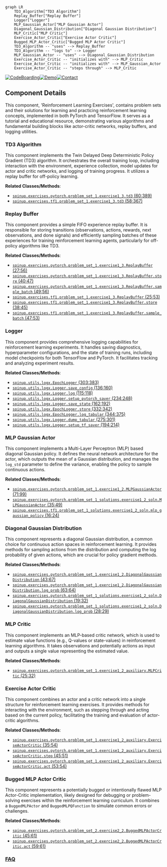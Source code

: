 ```mermaid
graph LR
    TD3_Algorithm["TD3 Algorithm"]
    Replay_Buffer["Replay Buffer"]
    Logger["Logger"]
    MLP_Gaussian_Actor["MLP Gaussian Actor"]
    Diagonal_Gaussian_Distribution["Diagonal Gaussian Distribution"]
    MLP_Critic["MLP Critic"]
    Exercise_Actor_Critic["Exercise Actor Critic"]
    Bugged_MLP_Actor_Critic["Bugged MLP Actor Critic"]
    TD3_Algorithm -- "uses" --> Replay_Buffer
    TD3_Algorithm -- "logs to" --> Logger
    MLP_Gaussian_Actor -- "uses" --> Diagonal_Gaussian_Distribution
    Exercise_Actor_Critic -- "initializes with" --> MLP_Critic
    Exercise_Actor_Critic -- "initializes with" --> MLP_Gaussian_Actor
    Exercise_Actor_Critic -- "steps through" --> MLP_Critic
```
[![CodeBoarding](https://img.shields.io/badge/Generated%20by-CodeBoarding-9cf?style=flat-square)](https://github.com/CodeBoarding/CodeBoarding)[![Demo](https://img.shields.io/badge/Try%20our-Demo-blue?style=flat-square)](https://www.codeboarding.org/demo)[![Contact](https://img.shields.io/badge/Contact%20us%20-%20contact@codeboarding.org-lightgrey?style=flat-square)](mailto:contact@codeboarding.org)

## Component Details

This component, 'Reinforcement Learning Exercises', contains problem sets and their solutions for learning and practicing reinforcement learning concepts, implemented in both PyTorch and TensorFlow. It serves as a tutorial and educational resource, demonstrating various algorithms and fundamental building blocks like actor-critic networks, replay buffers, and logging utilities.

### TD3 Algorithm
This component implements the Twin Delayed Deep Deterministic Policy Gradient (TD3) algorithm. It orchestrates the overall training loop, including interaction with the environment, experience collection, model updates for actor and critic networks, and logging of training progress. It utilizes a replay buffer for off-policy learning.


**Related Classes/Methods**:

- <a href="https://github.com/openai/spinningup/blob/master/spinup/exercises/pytorch/problem_set_1/exercise1_3.py#L60-L389" target="_blank" rel="noopener noreferrer">`spinup.exercises.pytorch.problem_set_1.exercise1_3.td3` (60:389)</a>
- <a href="https://github.com/openai/spinningup/blob/master/spinup/exercises/tf1/problem_set_1/exercise1_3.py#L58-L367" target="_blank" rel="noopener noreferrer">`spinup.exercises.tf1.problem_set_1.exercise1_3.td3` (58:367)</a>


### Replay Buffer
This component provides a simple FIFO experience replay buffer. It is responsible for storing transitions (observations, actions, rewards, next observations, and done signals) and efficiently sampling batches of these experiences for training reinforcement learning agents, particularly for off-policy algorithms like TD3.


**Related Classes/Methods**:

- <a href="https://github.com/openai/spinningup/blob/master/spinup/exercises/pytorch/problem_set_1/exercise1_3.py#L27-L56" target="_blank" rel="noopener noreferrer">`spinup.exercises.pytorch.problem_set_1.exercise1_3.ReplayBuffer` (27:56)</a>
- <a href="https://github.com/openai/spinningup/blob/master/spinup/exercises/pytorch/problem_set_1/exercise1_3.py#L40-L47" target="_blank" rel="noopener noreferrer">`spinup.exercises.pytorch.problem_set_1.exercise1_3.ReplayBuffer.store` (40:47)</a>
- <a href="https://github.com/openai/spinningup/blob/master/spinup/exercises/pytorch/problem_set_1/exercise1_3.py#L49-L56" target="_blank" rel="noopener noreferrer">`spinup.exercises.pytorch.problem_set_1.exercise1_3.ReplayBuffer.sample_batch` (49:56)</a>
- <a href="https://github.com/openai/spinningup/blob/master/spinup/exercises/tf1/problem_set_1/exercise1_3.py#L25-L53" target="_blank" rel="noopener noreferrer">`spinup.exercises.tf1.problem_set_1.exercise1_3.ReplayBuffer` (25:53)</a>
- <a href="https://github.com/openai/spinningup/blob/master/spinup/exercises/tf1/problem_set_1/exercise1_3.py#L38-L45" target="_blank" rel="noopener noreferrer">`spinup.exercises.tf1.problem_set_1.exercise1_3.ReplayBuffer.store` (38:45)</a>
- <a href="https://github.com/openai/spinningup/blob/master/spinup/exercises/tf1/problem_set_1/exercise1_3.py#L47-L53" target="_blank" rel="noopener noreferrer">`spinup.exercises.tf1.problem_set_1.exercise1_3.ReplayBuffer.sample_batch` (47:53)</a>


### Logger
This component provides comprehensive logging capabilities for reinforcement learning experiments. It handles saving diagnostics, hyperparameter configurations, and the state of training runs, including model checkpoints for both TensorFlow and PyTorch. It facilitates tracking and analyzing experiment results.


**Related Classes/Methods**:

- <a href="https://github.com/openai/spinningup/blob/master/spinup/utils/logx.py#L303-L383" target="_blank" rel="noopener noreferrer">`spinup.utils.logx.EpochLogger` (303:383)</a>
- <a href="https://github.com/openai/spinningup/blob/master/spinup/utils/logx.py#L136-L160" target="_blank" rel="noopener noreferrer">`spinup.utils.logx.Logger.save_config` (136:160)</a>
- <a href="https://github.com/openai/spinningup/blob/master/spinup/utils/logx.py#L115-L118" target="_blank" rel="noopener noreferrer">`spinup.utils.logx.Logger.log` (115:118)</a>
- <a href="https://github.com/openai/spinningup/blob/master/spinup/utils/logx.py#L234-L248" target="_blank" rel="noopener noreferrer">`spinup.utils.logx.Logger.setup_pytorch_saver` (234:248)</a>
- <a href="https://github.com/openai/spinningup/blob/master/spinup/utils/logx.py#L162-L192" target="_blank" rel="noopener noreferrer">`spinup.utils.logx.Logger.save_state` (162:192)</a>
- <a href="https://github.com/openai/spinningup/blob/master/spinup/utils/logx.py#L332-L342" target="_blank" rel="noopener noreferrer">`spinup.utils.logx.EpochLogger.store` (332:342)</a>
- <a href="https://github.com/openai/spinningup/blob/master/spinup/utils/logx.py#L344-L375" target="_blank" rel="noopener noreferrer">`spinup.utils.logx.EpochLogger.log_tabular` (344:375)</a>
- <a href="https://github.com/openai/spinningup/blob/master/spinup/utils/logx.py#L275-L301" target="_blank" rel="noopener noreferrer">`spinup.utils.logx.Logger.dump_tabular` (275:301)</a>
- <a href="https://github.com/openai/spinningup/blob/master/spinup/utils/logx.py#L194-L214" target="_blank" rel="noopener noreferrer">`spinup.utils.logx.Logger.setup_tf_saver` (194:214)</a>


### MLP Gaussian Actor
This component implements a Multi-Layer Perceptron (MLP) based diagonal Gaussian policy. It defines the neural network architecture for the actor, which outputs the mean of a Gaussian distribution, and manages the `log_std` parameter to define the variance, enabling the policy to sample continuous actions.


**Related Classes/Methods**:

- <a href="https://github.com/openai/spinningup/blob/master/spinup/exercises/pytorch/problem_set_1/exercise1_2.py#L71-L99" target="_blank" rel="noopener noreferrer">`spinup.exercises.pytorch.problem_set_1.exercise1_2.MLPGaussianActor` (71:99)</a>
- <a href="https://github.com/openai/spinningup/blob/master/spinup/exercises/pytorch/problem_set_1_solutions/exercise1_2_soln.py#L35-L49" target="_blank" rel="noopener noreferrer">`spinup.exercises.pytorch.problem_set_1_solutions.exercise1_2_soln.MLPGaussianActor` (35:49)</a>
- <a href="https://github.com/openai/spinningup/blob/master/spinup/exercises/tf1/problem_set_1_solutions/exercise1_2_soln.py#L16-L24" target="_blank" rel="noopener noreferrer">`spinup.exercises.tf1.problem_set_1_solutions.exercise1_2_soln.mlp_gaussian_policy` (16:24)</a>


### Diagonal Gaussian Distribution
This component represents a diagonal Gaussian distribution, a common choice for continuous action spaces in reinforcement learning. It provides methods for sampling actions from the distribution and computing the log probability of given actions, which are crucial for policy gradient methods.


**Related Classes/Methods**:

- <a href="https://github.com/openai/spinningup/blob/master/spinup/exercises/pytorch/problem_set_1/exercise1_2.py#L43-L67" target="_blank" rel="noopener noreferrer">`spinup.exercises.pytorch.problem_set_1.exercise1_2.DiagonalGaussianDistribution` (43:67)</a>
- <a href="https://github.com/openai/spinningup/blob/master/spinup/exercises/pytorch/problem_set_1/exercise1_2.py#L63-L64" target="_blank" rel="noopener noreferrer">`spinup.exercises.pytorch.problem_set_1.exercise1_2.DiagonalGaussianDistribution.log_prob` (63:64)</a>
- <a href="https://github.com/openai/spinningup/blob/master/spinup/exercises/pytorch/problem_set_1_solutions/exercise1_2_soln.py#L19-L32" target="_blank" rel="noopener noreferrer">`spinup.exercises.pytorch.problem_set_1_solutions.exercise1_2_soln.DiagonalGaussianDistribution` (19:32)</a>
- <a href="https://github.com/openai/spinningup/blob/master/spinup/exercises/pytorch/problem_set_1_solutions/exercise1_2_soln.py#L28-L29" target="_blank" rel="noopener noreferrer">`spinup.exercises.pytorch.problem_set_1_solutions.exercise1_2_soln.DiagonalGaussianDistribution.log_prob` (28:29)</a>


### MLP Critic
This component implements an MLP-based critic network, which is used to estimate value functions (e.g., Q-values or state-values) in reinforcement learning algorithms. It takes observations and potentially actions as input and outputs a single value representing the estimated value.


**Related Classes/Methods**:

- <a href="https://github.com/openai/spinningup/blob/master/spinup/exercises/pytorch/problem_set_1/exercise1_2_auxiliary.py#L25-L32" target="_blank" rel="noopener noreferrer">`spinup.exercises.pytorch.problem_set_1.exercise1_2_auxiliary.MLPCritic` (25:32)</a>


### Exercise Actor Critic
This component combines an actor and a critic network into a single structure for reinforcement learning exercises. It provides methods for interacting with the environment, such as stepping through and acting based on the current policy, facilitating the training and evaluation of actor-critic algorithms.


**Related Classes/Methods**:

- <a href="https://github.com/openai/spinningup/blob/master/spinup/exercises/pytorch/problem_set_1/exercise1_2_auxiliary.py#L35-L54" target="_blank" rel="noopener noreferrer">`spinup.exercises.pytorch.problem_set_1.exercise1_2_auxiliary.ExerciseActorCritic` (35:54)</a>
- <a href="https://github.com/openai/spinningup/blob/master/spinup/exercises/pytorch/problem_set_1/exercise1_2_auxiliary.py#L45-L51" target="_blank" rel="noopener noreferrer">`spinup.exercises.pytorch.problem_set_1.exercise1_2_auxiliary.ExerciseActorCritic.step` (45:51)</a>
- <a href="https://github.com/openai/spinningup/blob/master/spinup/exercises/pytorch/problem_set_1/exercise1_2_auxiliary.py#L53-L54" target="_blank" rel="noopener noreferrer">`spinup.exercises.pytorch.problem_set_1.exercise1_2_auxiliary.ExerciseActorCritic.act` (53:54)</a>


### Bugged MLP Actor Critic
This component represents a potentially bugged or intentionally flawed MLP Actor-Critic implementation, likely designed for debugging or problem-solving exercises within the reinforcement learning curriculum. It combines a `BuggedMLPActor` and `BuggedMLPQFunction` to simulate common errors or challenges.


**Related Classes/Methods**:

- <a href="https://github.com/openai/spinningup/blob/master/spinup/exercises/pytorch/problem_set_2/exercise2_2.py#L45-L61" target="_blank" rel="noopener noreferrer">`spinup.exercises.pytorch.problem_set_2.exercise2_2.BuggedMLPActorCritic` (45:61)</a>
- <a href="https://github.com/openai/spinningup/blob/master/spinup/exercises/pytorch/problem_set_2/exercise2_2.py#L59-L61" target="_blank" rel="noopener noreferrer">`spinup.exercises.pytorch.problem_set_2.exercise2_2.BuggedMLPActorCritic.act` (59:61)</a>




### [FAQ](https://github.com/CodeBoarding/GeneratedOnBoardings/tree/main?tab=readme-ov-file#faq)